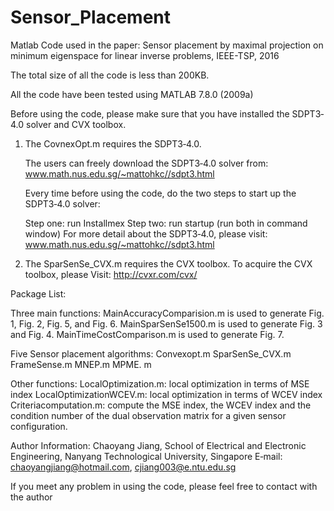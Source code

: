 # Sensor_Placement
Matlab Code used in the paper: Sensor placement by maximal projection on minimum eigenspace for linear inverse problems, IEEE-TSP, 2016

The total size of all the code is less than 200KB.

All the code have been tested using MATLAB 7.8.0 (2009a)

Before using the code, please make sure that you have installed the SDPT3‐4.0 solver and CVX toolbox.

1. The CovnexOpt.m requires the SDPT3‐4.0.
    
    The users can freely download the SDPT3‐4.0 solver from: www.math.nus.edu.sg/~mattohkc//sdpt3.html
    
    Every time before using the code, do the two steps to start up the SDPT3‐4.0 solver:
    
    Step one: run Installmex
    Step two: run startup (run both in command window)
    For more detail about the SDPT3‐4.0, please visit:
    www.math.nus.edu.sg/~mattohkc//sdpt3.html
2. The SparSenSe_CVX.m requires the CVX toolbox.
    To acquire the CVX toolbox, please Visit: http://cvxr.com/cvx/

Package List:
  
  Three main functions:
      MainAccuracyComparision.m is used to generate Fig. 1, Fig. 2, Fig. 5, and Fig. 6.
      MainSparSenSe1500.m is used to generate Fig. 3 and Fig. 4.
      MainTimeCostComparison.m is used to generate Fig. 7.
  
  Five Sensor placement algorithms:
      Convexopt.m
      SparSenSe_CVX.m
      FrameSense.m
      MNEP.m
      MPME. m
      
  Other functions:
    LocalOptimization.m: local optimization in terms of MSE index
    LocalOptimizationWCEV.m: local optimization in terms of WCEV index
    Criteriacomputation.m: compute the MSE index, the WCEV index and the condition number of the dual observation matrix for a given sensor configuration.

Author Information: Chaoyang Jiang,
                    School of Electrical and Electronic Engineering,
                    Nanyang Technological University, Singapore
                    E‐mail: chaoyangjiang@hotmail.com, cjiang003@e.ntu.edu.sg

If you meet any problem in using the code, please feel free to contact with the author
